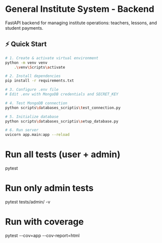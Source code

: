 # General Institute System - Backend

FastAPI backend for managing institute operations: teachers, lessons, and student payments.

## ⚡ Quick Start

```bash
# 1. Create & activate virtual environment
python -m venv venv
    .\venv\Scripts\activate

# 2. Install dependencies
pip install -r requirements.txt

# 3. Configure .env file
# Edit .env with MongoDB credentials and SECRET_KEY

# 4. Test MongoDB connection
python scripts\databases_scriptis\test_connection.py

# 5. Initialize database
python scripts\databases_scriptis\setup_database.py

# 6. Run server
uvicorn app.main:app --reload
```


# Run all tests (user + admin)
pytest

# Run only admin tests
pytest tests/admin/ -v

# Run with coverage
pytest --cov=app --cov-report=html
